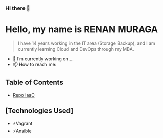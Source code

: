 ### Hi there 👋


# Hello, my name is RENAN MURAGA
> I have 14 years working in the IT area (Storage Backup), and I am currently learning Cloud and DevOps through my MBA.
- 🔭 I’m currently working on ...
- 📫 How to reach me: 

## Table of Contents
* [Repo IaaC](https://github.com/renanmuraga/repo-iaac)

## [Technologies Used]
- ⚡Vagrant
- ⚡Ansible

<!--
## Screenshots

![Example screenshot](./img/screenshot.png)
<!-- If you have screenshots you'd like to share, include them here. -->



